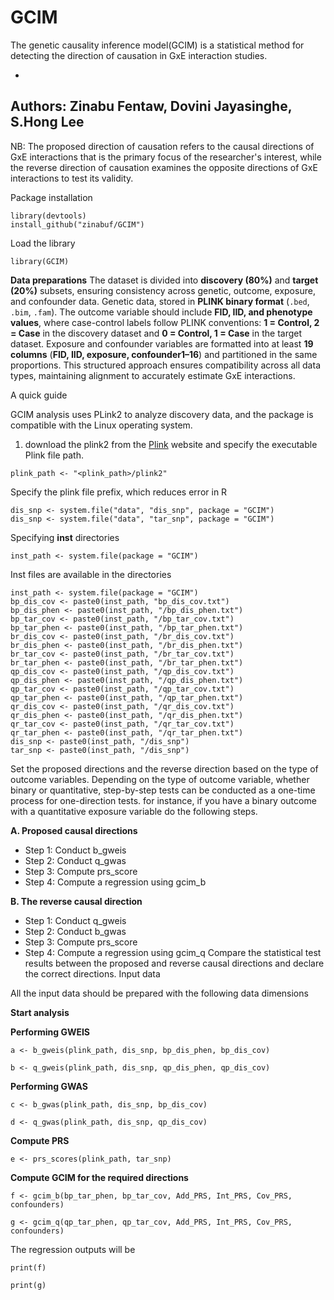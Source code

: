# GCIM
The genetic causality inference model(GCIM) is a statistical method for detecting the direction of causation in GxE interaction studies. 

- 
 Authors: Zinabu Fentaw, Dovini Jayasinghe, S.Hong Lee
-

NB: The proposed direction of causation refers to the causal directions of GxE interactions that is the primary focus of the researcher's interest, while the reverse direction of causation examines the opposite directions of GxE interactions to test its validity.
   
Package installation

~~~
library(devtools)
install_github("zinabuf/GCIM")
~~~

Load the library

~~~
library(GCIM)
~~~

**Data preparations**
The dataset is divided into **discovery (80%)** and **target (20%)** subsets, ensuring consistency across genetic, outcome, exposure, and confounder data. Genetic data, stored in **PLINK binary format** (`.bed`, `.bim`, `.fam`). The outcome variable should include **FID, IID, and phenotype values**, where case-control labels follow PLINK conventions: **1 = Control, 2 = Case** in the discovery dataset and **0 = Control, 1 = Case** in the target dataset. Exposure and confounder variables are formatted into at least **19 columns** (**FID, IID, exposure, confounder1–16**) and partitioned in the same proportions. This structured approach ensures compatibility across all data types, maintaining alignment to accurately estimate GxE interactions.


A quick guide

GCIM analysis uses PLink2 to analyze discovery data, and the package is compatible with the Linux operating system. 
1. download the plink2 from the [Plink](https://www.cog-genomics.org/plink/2.0/) website and specify the executable Plink file path.
   
~~~
plink_path <- "<plink_path>/plink2"
~~~

Specify the plink file prefix, which reduces error in R

~~~
dis_snp <- system.file("data", "dis_snp", package = "GCIM")
dis_snp <- system.file("data", "tar_snp", package = "GCIM")
~~~
 Specifying **inst** directories

 ~~~
 inst_path <- system.file(package = "GCIM") 
~~~

Inst files are available in the directories

~~~
inst_path <- system.file(package = "GCIM") 
bp_dis_cov <- paste0(inst_path, "bp_dis_cov.txt")
bp_dis_phen <- paste0(inst_path, "/bp_dis_phen.txt")
bp_tar_cov <- paste0(inst_path, "/bp_tar_cov.txt")
bp_tar_phen <- paste0(inst_path, "/bp_tar_phen.txt")
br_dis_cov <- paste0(inst_path, "/br_dis_cov.txt")
br_dis_phen <- paste0(inst_path, "/br_dis_phen.txt")
br_tar_cov <- paste0(inst_path, "/br_tar_cov.txt")
br_tar_phen <- paste0(inst_path, "/br_tar_phen.txt")
qp_dis_cov <- paste0(inst_path, "/qp_dis_cov.txt")
qp_dis_phen <- paste0(inst_path, "/qp_dis_phen.txt")
qp_tar_cov <- paste0(inst_path, "/qp_tar_cov.txt")
qp_tar_phen <- paste0(inst_path, "/qp_tar_phen.txt")
qr_dis_cov <- paste0(inst_path, "/qr_dis_cov.txt")
qr_dis_phen <- paste0(inst_path, "/qr_dis_phen.txt")
qr_tar_cov <- paste0(inst_path, "/qr_tar_cov.txt")
qr_tar_phen <- paste0(inst_path, "/qr_tar_phen.txt")
dis_snp <- paste0(inst_path, "/dis_snp")
tar_snp <- paste0(inst_path, "/dis_snp")
~~~
Set the proposed directions and the reverse direction based on the type of outcome variables. Depending on the type of outcome variable, whether binary or quantitative, step-by-step tests can be conducted as a one-time process for one-direction tests.
for instance, if you have a binary outcome with a quantitative exposure variable do the following steps.

**A. Proposed causal directions**

- Step 1: Conduct b_gweis
- Step 2: Conduct q_gwas
- Step 3: Compute prs_score
- Step 4: Compute a regression using gcim_b
  
**B. The reverse causal direction**

- Step 1: Conduct q_gweis
- Step 2: Conduct b_gwas
- Step 3: Compute prs_score
- Step 4: Compute a regression using gcim_q
Compare the statistical test results between the proposed and reverse causal directions and declare the correct directions.
Input data

All the input data should be prepared with the following data dimensions

**Start analysis**

**Performing GWEIS**

   ~~~
 a <- b_gweis(plink_path, dis_snp, bp_dis_phen, bp_dis_cov)
   ~~~

   ~~~
 b <- q_gweis(plink_path, dis_snp, qp_dis_phen, qp_dis_cov)
   ~~~

**Performing GWAS**

   ~~~
 c <- b_gwas(plink_path, dis_snp, bp_dis_cov)
   ~~~

   ~~~
 d <- q_gwas(plink_path, dis_snp, qp_dis_cov)
   ~~~

**Compute PRS**

   ~~~
 e <- prs_scores(plink_path, tar_snp)
   ~~~

**Compute GCIM for the required directions**

   ~~~
f <- gcim_b(bp_tar_phen, bp_tar_cov, Add_PRS, Int_PRS, Cov_PRS, confounders)
   ~~~

   ~~~
g <- gcim_q(qp_tar_phen, qp_tar_cov, Add_PRS, Int_PRS, Cov_PRS, confounders)
   ~~~

The regression outputs will be 

~~~
print(f)
~~~

~~~
print(g)
~~~



